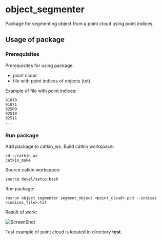 # object_segmenter
Package for segmenting object from a point cloud using point indices.


## Usage of package

### Prerequisites
Prerequisites for using package:

* point cloud
* file with point indices of objects (txt)

Example of file with point indices:

```
91870
91871
92509
92510
92511
...
```


### Run package
Add package to catkin_ws.
Build catkin workspace:

```
cd ~/catkin_ws
catkin_make
```

Source catkin workspace:


```
source devel/setup.bash
```

Run package:

```
rosrun object_segmenter segment_object <point_cloud>.pcd --indices <indices_file>.txt
```

Result of work:

![ScreenShot](https://raw.github.com/vovaekb/object_segmenter/master/images/object_segmenter_result.png)

Test example of point cloud is located in directory **test**.

